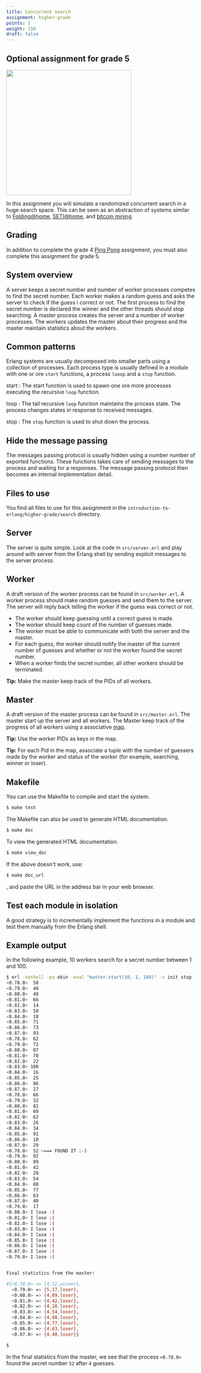 ```yaml
---
title: Concurrent search
assignment: higher-grade
points: 5
weight: 150
draft: false
---
```


<h2 class="subtitle">Optional assignment for grade 5</h2>

<img src="/v1/images/introduction-to-erlang/search/system-overview.png" style="width:333px;"/>

In this assignment you will simulate a randomized concurrent search in a huge
search space. This can be seen as an abstraction of systems similar to
 [Folding@home][folding], [SETI@home][seti], and [bitcoin mining][bitcoin]. 

[seti]: https://en.wikipedia.org/wiki/SETI@home
[bitcoin]: https://en.wikipedia.org/wiki/Bitcoin#Mining
[folding]: https://en.wikipedia.org/wiki/Folding@home

## Grading 

In addition to complete the grade 4 [Ping Pong](ping-pong) assignment, you must
also complete this assignment for grade 5.

## System overview

A server keeps a secret number and  number of worker processes competes to find
the secret number. Each worker makes a random guess and asks the server to check
if the guess i correct or not. The first process to find the secret number is
declared the winner and the other threads should stop searching. 
A master process creates the server and a number of worker processes. The
workers updates the master about their progress and the master maintain
statistics about the workers. 

## Common patterns

Erlang systems are usually decomposed into smaller parts using a collection of
processes. Each process type is usually defined in a module with one or ore
`start` functions, a process `looop` and a `stop` function. 

start
: The start function is used to spawn one ore more processes executing the
  recursive `loop` function. 

loop
: The tail recursive `loop` function maintains the process state. The process
  changes states in response to received messages. 
  
stop
: The `stop` function is used to shut down the process. 

## Hide the message passing

The messages passing protocol is usually hidden using a number 
number of exported functions. These functions takes care of sending messages to
the process and waiting for a responses. The message passing protocol then
becomes an internal implementation detail. 

## Files to use

You find all files to use for this assignment in the
`introduction-to-erlang/higher-grade/search` directory. 

## Server

The server is quite simple. Look at the code in `src/server.erl` and play around with server from
the Erlang shell by sending explicit messages to the server process. 

## Worker

A draft version of the worker process can be found in `src/worker.erl`.
A worker process should make random guesses and send them to the server. The
server will reply back telling the worker if the guess was correct or not. 

- The worker should keep guessing until a correct guess is made.
- The worker should keep count of the number of guesses made. 
- The worker must be able to communicate with both the server and the master. 
- For each guess, the worker should notify the master of the current number of
  guesses and whether or not the worker found the secret number. 
- When a worker finds the secret number, all other workers should be terminated.

**Tip:** Make the master keep track of the PIDs of all workers.


## Master

A draft version of the master process can be found in `src/master.erl`.
The master start up the server and all workers. The Master keep track of the
progress of all workers using a associative [map][map]. 

[map]: https://erlang.org/doc/man/maps.html

**Tip:** Use the worker PIDs as keys in the map. 

**Tip:** For each Pid in the map, associate a tuple with the number of guessers made by the worker
and status of the worker (for example, searching, winner or loser). 


## Makefile

You can use the Makefile to compile and start the system. 

``` bash session
$ make test
```

The Makefile can also be used to generate HTML documentation.

``` bash session
$ make doc
```

To view the generated HTML documentation. 

``` bash session
$ make view_doc
```

If the above doesn't work, use: 

``` bash session
$ make doc_url
```

, and paste the URL in the address bar in your web browser. 


## Test each module in isolation

A good strategy is to incrementally implement the functions in a module and test
them manually from the Erlang shell. 

## Example output

In the following example, 10 workers search for a secret number between 1
and 100. 

``` bash session
$ erl -noshell -pa ebin -eval "master:start(10, 1, 100)" -s init stop
<0.78.0>  50
<0.79.0>  48
<0.80.0>  48
<0.81.0>  66
<0.82.0>  14
<0.83.0>  50
<0.84.0>  18
<0.85.0>  71
<0.86.0>  73
<0.87.0>  93
<0.78.0>  62
<0.79.0>  72
<0.80.0>  87
<0.81.0>  70
<0.82.0>  22
<0.83.0> 100
<0.84.0>  16
<0.85.0>  25
<0.86.0>  86
<0.87.0>  27
<0.78.0>  66
<0.79.0>  32
<0.80.0>  81
<0.81.0>  60
<0.82.0>  62
<0.83.0>  26
<0.84.0>  34
<0.85.0>  91
<0.86.0>  10
<0.87.0>  29
<0.78.0>  52 <=== FOUND IT :-)
<0.79.0>  92
<0.80.0>  89
<0.81.0>  42
<0.82.0>  28
<0.83.0>  54
<0.84.0>  88
<0.85.0>  77
<0.86.0>  63
<0.87.0>  40
<0.79.0>  17
<0.80.0> I lose :(
<0.81.0> I lose :(
<0.82.0> I lose :(
<0.83.0> I lose :(
<0.84.0> I lose :(
<0.85.0> I lose :(
<0.86.0> I lose :(
<0.87.0> I lose :(
<0.79.0> I lose :(


Final statistics from the master:

#{<0.78.0> => {4,52,winner},
  <0.79.0> => {5,17,loser},
  <0.80.0> => {4,89,loser},
  <0.81.0> => {4,42,loser},
  <0.82.0> => {4,28,loser},
  <0.83.0> => {4,54,loser},
  <0.84.0> => {4,88,loser},
  <0.85.0> => {4,77,loser},
  <0.86.0> => {4,63,loser},
  <0.87.0> => {4,40,loser}}

$
```

In the final statistics from the master, we see that the process `<0.78.0>`
found the secret number `52` after `4` guesses.
